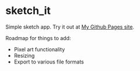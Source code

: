 # sketch_it

Simple sketch app. 
Try it out at [My Github Pages site](https://maikupero.github.io/sketch_it/).

Roadmap for things to add:
- Pixel art functionality
- Resizing
- Export to various file formats